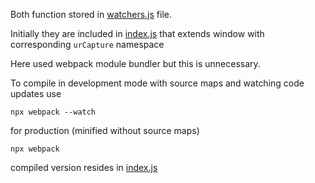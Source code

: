 Both function stored in [watchers.js](src/functions/watchers.js) file.

Initially they are included in [index.js](src/index.js) that extends window with corresponding 
`urCapture` namespace

Here used webpack module bundler but this is unnecessary.

To compile in development mode with source maps and watching code updates use 
```
npx webpack --watch
```
for production (minified without source maps)
```
npx webpack
```
compiled version resides in [index.js](dist/main.js)
